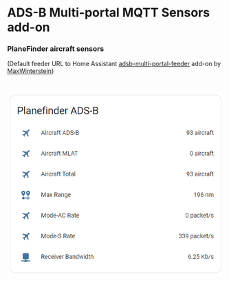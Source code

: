 # ADS-B Multi-portal MQTT Sensors add-on

### PlaneFinder aircraft sensors

(Default feeder URL to Home Assistant [adsb-multi-portal-feeder](https://github.com/MaxWinterstein/homeassistant-addons/tree/main/adsb-multi-portal-feeder) add-on by [MaxWinterstein](https://github.com/MaxWinterstein))

#

###
![aircrafts](https://raw.githubusercontent.com/plo53/homeassistant-addons/main/adsb-multi-portal-mqtt-sensors-planefinder/media/planefinder_sensors.png)
